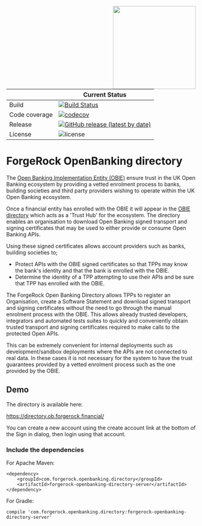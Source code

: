 [<img src="https://raw.githubusercontent.com/ForgeRock/forgerock-logo-dev/master/Logo-fr-dev.png" align="right" width="220px"/>](https://developer.forgerock.com/)

| |Current Status|
|---|---|
|Build|[![Build Status](https://img.shields.io/endpoint.svg?url=https%3A%2F%2Factions-badge.atrox.dev%2FOpenBankingToolkit%2Fopenbanking-directory%2Fbadge%3Fref%3Dmaster&style=flat)](https://actions-badge.atrox.dev/OpenBankingToolkit/openbanking-directory/goto?ref=master)|
|Code coverage|[![codecov](https://codecov.io/gh/OpenBankingToolkit/openbanking-directory/branch/master/graph/badge.svg)](https://codecov.io/gh/OpenBankingToolkit/openbanking-directory)
|Release|[![GitHub release (latest by date)](https://img.shields.io/github/v/release/OpenBankingToolkit/openbanking-directory.svg)](https://img.shields.io/github/v/release/OpenBankingToolkit/openbanking-directory)
|License|![license](https://img.shields.io/github/license/ACRA/acra.svg)|

ForgeRock OpenBanking directory
========================

The [Open Banking Implementation Entity (OBIE)](<https://www.openbanking.org.uk/about-us/>) ensure trust in the UK Open Banking ecosystem by providing a vetted enrolment process to banks, building societies and third party providers wishing to operate within the UK Open Banking ecosystem.

Once a financial entity has enrolled with the OBIE it will appear in the [OBIE directory](<https://www.openbanking.org.uk/providers/directory/>) which acts as a 'Trust Hub' for the ecosystem. The directory enables an organisation to download Open Banking signed transport and signing certificates that may be used to either provide or consume Open Banking APIs. 

Using these signed certificates allows account providers such as banks, building societies to;

- Protect APIs with the OBIE signed certificates so that TPPs may know the bank's identity and that the bank is enrolled with the OBIE. 
- Determine the identity of a TPP attempting to use their APIs and be sure that TPP has enrolled with the OBIE.

The ForgeRock Open Banking Directory allows TPPs to register an Organisation, create a Software Statement and download signed transport and signing certificates without the need to go through the manual enrolment process with the OBIE. This allows already trusted developers, integrators and automated tests suites to quickly and conveniently obtain trusted transport and signing certificates required to make calls to the protected Open APIs. 

This can be extremely convenient for internal deployments such as development/sandbox deployments where the APIs are not connected to real data. In these cases it is not necessary for the system to have the trust guarantees provided by a vetted enrolment process such as the one provided by the OBIE.

## Demo

The directory is available here: 

https://directory.ob.forgerock.financial/

You can create a new account using the create account link at the bottom of the Sign in dialog, then login using that account. 



### Include the dependencies

For Apache Maven:

```
<dependency>
    <groupId>com.forgerock.openbanking.directory</groupId>
    <artifactId>forgerock-openbanking-directory-server</artifactId>
</dependency>
```

For Gradle:

```
compile 'com.forgerock.openbanking.directory:forgerock-openbanking-directory-server'
```
